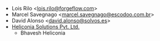 - Lois Rilo \<<lois.rilo@forgeflow.com>\>
- Marcel Savegnago \<<marcel.savegnago@escodoo.com.br>\>
- David Alonso \<<david.alonso@solvos.es>\>
- [Heliconia Solutions Pvt. Ltd.](https://www.heliconia.io)
  - Bhavesh Heliconia
